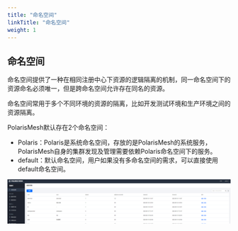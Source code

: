 ```yaml
---
title: "命名空间"
linkTitle: "命名空间"
weight: 1
---
```


## 命名空间

命名空间提供了一种在相同注册中心下资源的逻辑隔离的机制，同一命名空间下的资源命名必须唯一，但是跨命名空间允许存在同名的资源。

命名空间常用于多个不同环境的资源的隔离，比如开发测试环境和生产环境之间的资源隔离。

PolarisMesh默认存在2个命名空间：

- Polaris：Polaris是系统命名空间，存放的是PolarisMesh的系统服务，PolarisMesh自身的集群发现及管理需要依赖Polaris命名空间下的服务。
- default：默认命名空间，用户如果没有多命名空间的需求，可以直接使用default命名空间。

![](图片/命名空间/命名空间控制台.png)